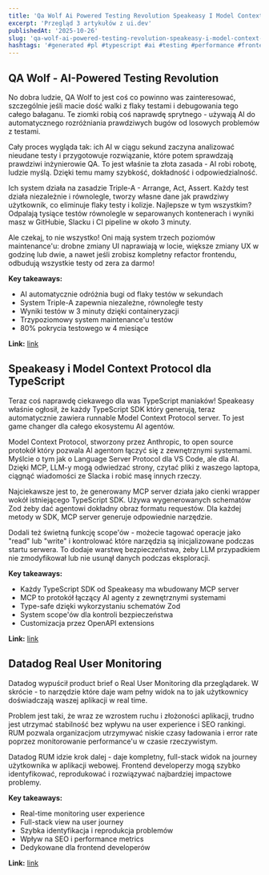 ```yaml
---
title: 'Qa Wolf Ai Powered Testing Revolution Speakeasy I Model Context Protocol Dla Typescript Datadog Real User Monitoring'
excerpt: 'Przegląd 3 artykułów z ui.dev'
publishedAt: '2025-10-26'
slug: 'qa-wolf-ai-powered-testing-revolution-speakeasy-i-model-context-protocol-dla-typescript-datadog-real-user-monitoring'
hashtags: '#generated #pl #typescript #ai #testing #performance #frontend'
---
```


## QA Wolf - AI-Powered Testing Revolution

No dobra ludzie, QA Wolf to jest coś co powinno was zainteresować, szczególnie jeśli macie dość walki z flaky testami i debugowania tego całego bałaganu. Te ziomki robią coś naprawdę sprytnego - używają AI do automatycznego rozróżniania prawdziwych bugów od losowych problemów z testami.

Cały proces wygląda tak: ich AI w ciągu sekund zaczyna analizować nieudane testy i przygotowuje rozwiązanie, które potem sprawdzają prawdziwi inżynierowie QA. To jest właśnie ta złota zasada - AI robi robotę, ludzie myślą. Dzięki temu mamy szybkość, dokładność i odpowiedzialność.

Ich system działa na zasadzie Triple-A - Arrange, Act, Assert. Każdy test działa niezależnie i równolegle, tworzy własne dane jak prawdziwy użytkownik, co eliminuje flaky testy i kolizje. Najlepsze w tym wszystkim? Odpalają tysiące testów równolegle w separowanych kontenerach i wyniki masz w GitHubie, Slacku i CI pipeline w około 3 minuty.

Ale czekaj, to nie wszystko! Oni mają system trzech poziomów maintenance'u: drobne zmiany UI naprawiają w locie, większe zmiany UX w godzinę lub dwie, a nawet jeśli zrobisz kompletny refactor frontendu, odbudują wszystkie testy od zera za darmo!

**Key takeaways:**
- AI automatycznie odróżnia bugi od flaky testów w sekundach
- System Triple-A zapewnia niezależne, równoległe testy
- Wyniki testów w 3 minuty dzięki containeryzacji
- Trzypoziomowy system maintenance'u testów
- 80% pokrycia testowego w 4 miesiące

**Link:** [link](https://www.qawolf.com/)

## Speakeasy i Model Context Protocol dla TypeScript

Teraz coś naprawdę ciekawego dla was TypeScript maniaków! Speakeasy właśnie ogłosił, że każdy TypeScript SDK który generują, teraz automatycznie zawiera runnable Model Context Protocol server. To jest game changer dla całego ekosystemu AI agentów.

Model Context Protocol, stworzony przez Anthropic, to open source protokół który pozwala AI agentom łączyć się z zewnętrznymi systemami. Myślcie o tym jak o Language Server Protocol dla VS Code, ale dla AI. Dzięki MCP, LLM-y mogą odwiedzać strony, czytać pliki z waszego laptopa, ciągnąć wiadomości ze Slacka i robić masę innych rzeczy.

Najciekawsze jest to, że generowany MCP server działa jako cienki wrapper wokół istniejącego TypeScript SDK. Używa wygenerowanych schematów Zod żeby dać agentowi dokładny obraz formatu requestów. Dla każdej metody w SDK, MCP server generuje odpowiednie narzędzie.

Dodali też świetną funkcję scope'ów - możecie tagować operacje jako "read" lub "write" i kontrolować które narzędzia są inicjalizowane podczas startu serwera. To dodaje warstwę bezpieczeństwa, żeby LLM przypadkiem nie zmodyfikował lub nie usunął danych podczas eksploracji.

**Key takeaways:**
- Każdy TypeScript SDK od Speakeasy ma wbudowany MCP server
- MCP to protokół łączący AI agenty z zewnętrznymi systemami
- Type-safe dzięki wykorzystaniu schematów Zod
- System scope'ów dla kontroli bezpieczeństwa
- Customizacja przez OpenAPI extensions

**Link:** [link](https://www.speakeasy.com/post/release-model-context-protocol/)

## Datadog Real User Monitoring

Datadog wypuścił product brief o Real User Monitoring dla przeglądarek. W skrócie - to narzędzie które daje wam pełny widok na to jak użytkownicy doświadczają waszej aplikacji w real time.

Problem jest taki, że wraz ze wzrostem ruchu i złożoności aplikacji, trudno jest utrzymać stabilność bez wpływu na user experience i SEO rankingi. RUM pozwala organizacjom utrzymywać niskie czasy ładowania i error rate poprzez monitorowanie performance'u w czasie rzeczywistym.

Datadog RUM idzie krok dalej - daje kompletny, full-stack widok na journey użytkownika w aplikacji webowej. Frontend developerzy mogą szybko identyfikować, reprodukować i rozwiązywać najbardziej impactowe problemy.

**Key takeaways:**
- Real-time monitoring user experience
- Full-stack view na user journey
- Szybka identyfikacja i reprodukcja problemów
- Wpływ na SEO i performance metrics
- Dedykowane dla frontend developerów

**Link:** [link](https://www.datadoghq.com/resources/rum-browser-product-brief/)